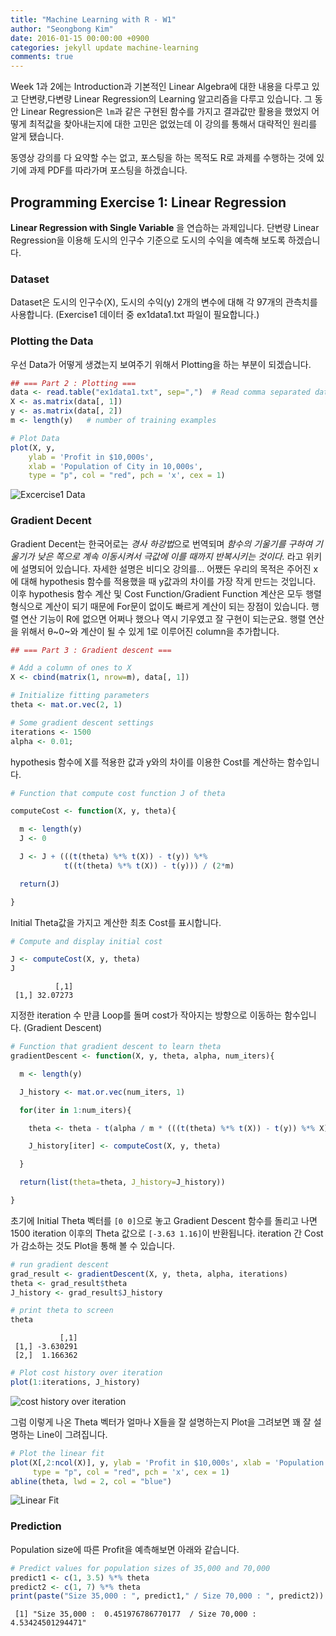 ```yaml
---
title: "Machine Learning with R - W1"
author: "Seongbong Kim"
date: 2016-01-15 00:00:00 +0900
categories: jekyll update machine-learning
comments: true
---
```


Week 1과 2에는 Introduction과 기본적인 Linear Algebra에 대한 내용을 다루고 있고 단변량,다변량 Linear Regression의 Learning 알고리즘을 다루고 있습니다. 그 동안 Linear Regression은 `lm`과 같은 구현된 함수를 가지고 결과값만 활용을 했었지 어떻게 최적값을 찾아내는지에 대한 고민은 없었는데 이 강의를 통해서 대략적인 원리를 알게 됐습니다.

동영상 강의를 다 요약할 수는 없고, 포스팅을 하는 목적도 R로 과제를 수행하는 것에 있기에 과제 PDF를 따라가며 포스팅을 하겠습니다.

## Programming Exercise 1: Linear Regression


**Linear Regression with Single Variable** 을 연습하는 과제입니다.
단변량 Linear Regression을 이용해 도시의 인구수 기준으로 도시의 수익을 예측해 보도록 하겠습니다.

### Dataset

Dataset은 도시의 인구수(X), 도시의 수익(y) 2개의 변수에 대해 각 97개의 관측치를 사용합니다. (Exercise1 데이터 중 ex1data1.txt 파일이 필요합니다.)

### Plotting the Data

우선 Data가 어떻게 생겼는지 보여주기 위해서 Plotting을 하는 부분이 되겠습니다.

```r
## === Part 2 : Plotting ===
data <- read.table("ex1data1.txt", sep=",")  # Read comma separated data
X <- as.matrix(data[, 1])
y <- as.matrix(data[, 2])
m <- length(y)   # number of training examples

# Plot Data
plot(X, y,
    ylab = 'Profit in $10,000s',
    xlab = 'Population of City in 10,000s',
    type = "p", col = "red", pch = 'x', cex = 1)
```

![Excercise1 Data](/assets/coursera/machine-learning/ex1/unnamed-chunk-2-1.png)

### Gradient Decent

Gradient Decent는 한국어로는 *경사 하강법*으로 번역되며 *함수의 기울기를 구하여 기울기가 낮은 쪽으로 계속 이동시켜서 극값에 이를 때까지 반복시키는 것이다.* 라고 위키에 설명되어 있습니다. 자세한 설명은 비디오 강의를... 어쨌든 우리의 목적은 주어진 x에 대해 hypothesis 함수를 적용했을 때 y값과의 차이를 가장 작게 만드는 것입니다. 이후 hypothesis 함수 계산 및 Cost Function/Gradient Function 계산은 모두 행렬 형식으로 계산이 되기 때문에 For문이 없이도 빠르게 계산이 되는 장점이 있습니다. 행렬 연산 기능이 R에 없으면 어쩌나 했으나 역시 기우였고 잘 구현이 되는군요. 행렬 연산을 위해서 θ~0~와 계산이 될 수 있게 1로 이루어진 column을 추가합니다.

```r
## === Part 3 : Gradient descent ===

# Add a column of ones to X
X <- cbind(matrix(1, nrow=m), data[, 1])

# Initialize fitting parameters
theta <- mat.or.vec(2, 1)   

# Some gradient descent settings
iterations <- 1500
alpha <- 0.01;
```

hypothesis 함수에 X를 적용한 값과 y와의 차이를 이용한 Cost를 계산하는 함수입니다.

```r
# Function that compute cost function J of theta

computeCost <- function(X, y, theta){

  m <- length(y)
  J <- 0

  J <- J + (((t(theta) %*% t(X)) - t(y)) %*%
            t((t(theta) %*% t(X)) - t(y))) / (2*m)

  return(J)

}
```

Initial Theta값을 가지고 계산한 최초 Cost를 표시합니다.

```r
# Compute and display initial cost

J <- computeCost(X, y, theta)
J
```


              [,1]
     [1,] 32.07273


지정한 iteration 수 만큼 Loop를 돌며 cost가 작아지는 방향으로 이동하는 함수입니다. (Gradient Descent)

```r
# Function that gradient descent to learn theta
gradientDescent <- function(X, y, theta, alpha, num_iters){

  m <- length(y)

  J_history <- mat.or.vec(num_iters, 1)

  for(iter in 1:num_iters){

    theta <- theta - t(alpha / m * (((t(theta) %*% t(X)) - t(y)) %*% X))

    J_history[iter] <- computeCost(X, y, theta)

  }

  return(list(theta=theta, J_history=J_history))

}
```

초기에 Initial Theta 벡터를 `[0 0]`으로 놓고 Gradient Descent 함수를 돌리고 나면 1500 iteration 이후의 Theta 값으로 `[-3.63 1.16]`이 반환됩니다. iteration 간 Cost가 감소하는 것도 Plot을 통해 볼 수 있습니다.

```r
# run gradient descent
grad_result <- gradientDescent(X, y, theta, alpha, iterations)
theta <- grad_result$theta
J_history <- grad_result$J_history

# print theta to screen
theta
```


               [,1]
     [1,] -3.630291
     [2,]  1.166362


```r
# Plot cost history over iteration
plot(1:iterations, J_history)
```

![cost history over iteration](/assets/coursera/machine-learning/ex1/unnamed-chunk-7-1.png)

그럼 이렇게 나온 Theta 벡터가 얼마나 X들을 잘 설명하는지 Plot을 그려보면 꽤 잘 설명하는 Line이 그려집니다.

```r
# Plot the linear fit
plot(X[,2:ncol(X)], y, ylab = 'Profit in $10,000s', xlab = 'Population of City in 10,000s',
     type = "p", col = "red", pch = 'x', cex = 1)
abline(theta, lwd = 2, col = "blue")
```

![Linear Fit](/assets/coursera/machine-learning/ex1/unnamed-chunk-8-1.png)

### Prediction

Population size에 따른 Profit을 예측해보면 아래와 같습니다.

```r
# Predict values for population sizes of 35,000 and 70,000
predict1 <- c(1, 3.5) %*% theta
predict2 <- c(1, 7) %*% theta
print(paste("Size 35,000 : ", predict1," / Size 70,000 : ", predict2))
```


     [1] "Size 35,000 :  0.451976786770177  / Size 70,000 :  4.53424501294471"
